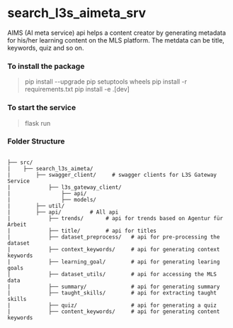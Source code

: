 # search_l3s_aimeta_srv

AIMS (AI meta service) api helps a content creator by generating metadata for his/her learning content on the MLS platform. 
The metdata can be title, keywords, quiz and so on. 

### To install the package
> pip install --upgrade pip setuptools wheels
> pip install -r requirements.txt
> pip install -e .[dev]

### To start the service
> flask run


### Folder Structure

```plaintext

├── src/
|    ├── search_l3s_aimeta/
|        ├── swagger_client/     # swagger clients for L3S Gateway Service
|            ├── l3s_gateway_client/
|                ├── api/
|                ├── models/
|        ├── util/
|        ├── api/         # All api 
|            ├── trends/       # api for trends based on Agentur für Arbeit
|            ├── title/        # api for titles
|            ├── dataset_preprocess/   # api for pre-processing the dataset
|            ├── context_keywords/     # api for generating context keywords
|            ├── learning_goal/        # api for generating learing goals
|            ├── dataset_utils/        # api for accessing the MLS data
|            ├── summary/              # api for generating summary
|            ├── taught_skills/        # api for extracting taught skills
|            ├── quiz/                 # api for generating a quiz
|            ├── content_keywords/     # api for generating content keywords
            
